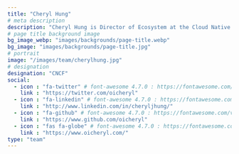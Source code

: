 ```yaml
---
title: "Cheryl Hung"
# meta description
description: "Cheryl Hung is Director of Ecosystem at the Cloud Native Computing Foundation, a non-profit under the Linux Foundation which hosts open source projects including Kubernetes, Prometheus and Envoy."
# page title background image
bg_image_webp: "images/backgrounds/page-title.webp"
bg_image: "images/backgrounds/page-title.jpg"
# portrait
image: "/images/team/cherylhung.jpg"
# designation
designation: "CNCF"
social:
  - icon : "fa-twitter" # font-awesome 4.7.0 : https://fontawesome.com/v4.7.0/icons/
    link : "https://twitter.com/oicheryl"
  - icon : "fa-linkedin" # font-awesome 4.7.0 : https://fontawesome.com/v4.7.0/icons/
    link : "http://www.linkedin.com/in/cheryljhung/"
  - icon : "fa-github" # font-awesome 4.7.0 : https://fontawesome.com/v4.7.0/icons/
    link : "https://www.github.com/oicheryl"
  - icon : "fas fa-globe" # font-awesome 4.7.0 : https://fontawesome.com/v4.7.0/icons/
    link : "https://www.oicheryl.com/"
type: "team"
---
```

